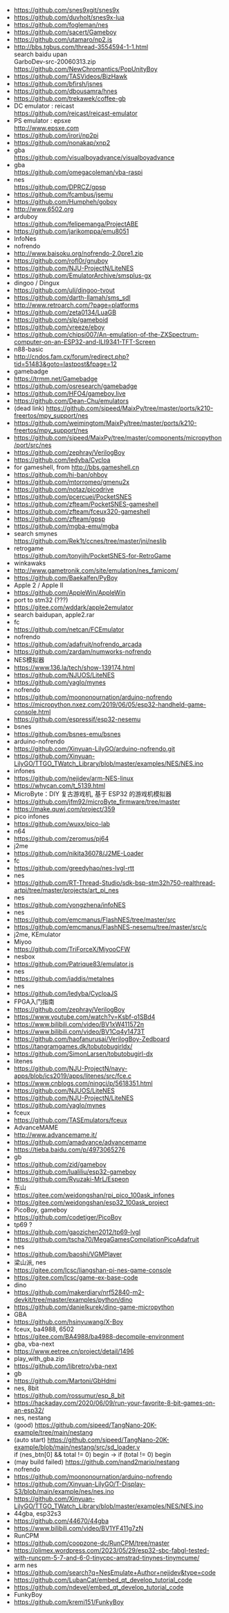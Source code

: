 * https://github.com/snes9xgit/snes9x  
* https://github.com/duvholt/snes9x-lua  
* https://github.com/fogleman/nes  
* https://github.com/sacert/Gameboy  
* https://github.com/utamaro/np2.js  
* http://bbs.tgbus.com/thread-3554594-1-1.html  
search baidu upan  
GarboDev-src-20060313.zip  
https://github.com/NewChromantics/PopUnityBoy  
* https://github.com/TASVideos/BizHawk  
* https://github.com/bfirsh/jsnes  
* https://github.com/dbousamra/hnes  
* https://github.com/trekawek/coffee-gb  
* DC emulator : reicast  
https://github.com/reicast/reicast-emulator  
* PS emulator : epsxe  
http://www.epsxe.com  
* https://github.com/irori/np2pi  
* https://github.com/nonakap/xnp2  
* gba  
https://github.com/visualboyadvance/visualboyadvance  
* gba  
https://github.com/omegacoleman/vba-raspi  
* nes  
https://github.com/DPRCZ/gpsp  
* https://github.com/fcambus/jsemu  
* https://github.com/Humpheh/goboy  
* http://www.6502.org  
* arduboy  
https://github.com/felipemanga/ProjectABE  
* https://github.com/jarikomppa/emu8051  
* InfoNes  
* nofrendo  
* http://www.baisoku.org/nofrendo-2.0pre1.zip  
* https://github.com/rofl0r/gnuboy  
* https://github.com/NJU-ProjectN/LiteNES  
* https://github.com/EmulatorArchive/smsplus-gx  
* dingoo / Dingux  
* https://github.com/uli/dingoo-tvout  
* https://github.com/darth-llamah/sms_sdl  
* http://www.retroarch.com/?page=platforms  
* https://github.com/zeta0134/LuaGB  
* https://github.com/slp/gameboid   
* https://github.com/vreeze/eboy  
* https://github.com/chipsi007/An-emulation-of-the-ZXSpectrum-computer-on-an-ESP32-and-ILI9341-TFT-Screen  
* n88-basic  
* http://cndos.fam.cx/forum/redirect.php?tid=51483&goto=lastpost&fpage=12  
* gamebadge  
* https://trmm.net/Gamebadge  
* https://github.com/osresearch/gamebadge  
* https://github.com/HFO4/gameboy.live  
* https://github.com/Dean-Chu/emulators  
* (dead link) https://github.com/sipeed/MaixPy/tree/master/ports/k210-freertos/mpy_support/nes  
* https://github.com/weimingtom/MaixPy/tree/master/ports/k210-freertos/mpy_support/nes  
* https://github.com/sipeed/MaixPy/tree/master/components/micropython/port/src/nes  
* https://github.com/zephray/VerilogBoy  
* https://github.com/ledyba/Cycloa  
* for gameshell, from http://bbs.gameshell.cn
* https://github.com/hi-ban/ohboy  
* https://github.com/mtorromeo/gmenu2x  
* https://github.com/notaz/picodrive  
* https://github.com/pcercuei/PocketSNES  
* https://github.com/zfteam/PocketSNES-gameshell  
* https://github.com/zfteam/fceux320-gameshell  
* https://github.com/zfteam/gpsp  
* https://github.com/mgba-emu/mgba  
* search smynes  
https://github.com/Rek1t/ccnes/tree/master/jni/neslib  
* retrogame    
https://github.com/tonyjih/PocketSNES-for-RetroGame  
* winkawaks  
* http://www.gametronik.com/site/emulation/nes_famicom/  
* https://github.com/Baekalfen/PyBoy  
* Apple 2 / Apple II  
* https://github.com/AppleWin/AppleWin  
* port to stm32 (???)  
* https://gitee.com/wddark/apple2emulator  
* search baidupan, apple2.rar    
* fc  
* https://github.com/netcan/FCEmulator  
* nofrendo  
* https://github.com/adafruit/nofrendo_arcada  
* https://github.com/zardam/numworks-nofrendo  
* NES模拟器  
* https://www.136.la/tech/show-139174.html  
* https://github.com/NJUOS/LiteNES  
* https://github.com/yaglo/mynes  
* nofrendo  
* https://github.com/moononournation/arduino-nofrendo  
* https://micropython.nxez.com/2019/06/05/esp32-handheld-game-console.html  
* https://github.com/espressif/esp32-nesemu  
* bsnes  
* https://github.com/bsnes-emu/bsnes  
* arduino-nofrendo  
* https://github.com/Xinyuan-LilyGO/arduino-nofrendo.git  
* https://github.com/Xinyuan-LilyGO/TTGO_TWatch_Library/blob/master/examples/NES/NES.ino  
* infones  
* https://github.com/nejidev/arm-NES-linux  
* https://whycan.com/t_5139.html  
* MicroByte：DIY 复古游戏机, 基于 ESP32 的游戏机模拟器  
* https://github.com/jfm92/microByte_firmware/tree/master  
* https://make.quwj.com/project/359  
* pico infones    
* https://github.com/wuxx/pico-lab  
* n64  
* https://github.com/zeromus/pj64  
* j2me  
* https://github.com/nikita36078/J2ME-Loader  
* fc  
* https://github.com/greedyhao/nes-lvgl-rtt  
* nes  
* https://github.com/RT-Thread-Studio/sdk-bsp-stm32h750-realthread-artpi/tree/master/projects/art_pi_nes  
* nes  
* https://github.com/yongzhena/infoNES  
* nes
* https://github.com/emcmanus/FlashNES/tree/master/src  
* https://github.com/emcmanus/FlashNES-nesemu/tree/master/src/c  
* j2me, KEmulator  
* Miyoo  
* https://github.com/TriForceX/MiyooCFW  
* nesbox  
* https://github.com/Patrique83/emulator.js  
* nes  
* https://github.com/iaddis/metalnes  
* nes
* https://github.com/ledyba/CycloaJS  
* FPGA入门指南  
* https://github.com/zephray/VerilogBoy  
* https://www.youtube.com/watch?v=Ksbf-o1SBd4  
* https://www.bilibili.com/video/BV1xW411572n  
* https://www.bilibili.com/video/BV1Cq4y1473T  
* https://github.com/haofanurusai/VerilogBoy-Zedboard  
* https://tangramgames.dk/tobutobugirldx/  
* https://github.com/SimonLarsen/tobutobugirl-dx  
* litenes  
* https://github.com/NJU-ProjectN/navy-apps/blob/ics2019/apps/litenes/src/fce.c  
* https://www.cnblogs.com/ningci/p/5618351.html  
* https://github.com/NJUOS/LiteNES  
* https://github.com/NJU-ProjectN/LiteNES  
* https://github.com/yaglo/mynes  
* fceux  
* https://github.com/TASEmulators/fceux  
* AdvanceMAME  
* http://www.advancemame.it/  
* https://github.com/amadvance/advancemame  
* https://tieba.baidu.com/p/4973065276  
* gb  
* https://github.com/zid/gameboy  
* https://github.com/lualiliu/esp32-gameboy  
* https://github.com/Ryuzaki-MrL/Espeon  
* 东山  
* https://gitee.com/weidongshan/rpi_pico_100ask_infones  
* https://gitee.com/weidongshan/esp32_100ask_project  
* PicoBoy, gameboy  
* https://github.com/codetiger/PicoBoy  
* tp69 ?  
* https://github.com/gaozichen2012/tp69-lvgl  
* https://github.com/tscha70/MegaGamesCompilationPicoAdafruit  
* nes  
* https://github.com/baoshi/VGMPlayer  
* 梁山派, nes    
* https://gitee.com/lcsc/liangshan-pi-nes-game-console  
* https://gitee.com/lcsc/game-ex-base-code  
* dino  
* https://github.com/makerdiary/nrf52840-m2-devkit/tree/master/examples/python/dino  
* https://github.com/danielkurek/dino-game-micropython  
* GBA  
* https://github.com/hsinyuwang/X-Boy  
* fceux, ba4988, 6502    
* https://gitee.com/BA4988/ba4988-decompile-environment  
* gba, vba-next  
* https://www.eetree.cn/project/detail/1496  
* play_with_gba.zip  
* https://github.com/libretro/vba-next  
* gb  
* https://github.com/Martoni/GbHdmi  
* nes, 8bit
* https://github.com/rossumur/esp_8_bit
* https://hackaday.com/2020/06/09/run-your-favorite-8-bit-games-on-an-esp32/
* nes, nestang
* (good) https://github.com/sipeed/TangNano-20K-example/tree/main/nestang
* (auto start) https://github.com/sipeed/TangNano-20K-example/blob/main/nestang/src/sd_loader.v  
if (nes_btn[0] && total != 0) begin -> if (total != 0) begin  
* (may build failed) https://github.com/nand2mario/nestang
* nofrendo  
* https://github.com/moononournation/arduino-nofrendo
* https://github.com/Xinyuan-LilyGO/T-Display-S3/blob/main/example/nes/nes.ino
* https://github.com/Xinyuan-LilyGO/TTGO_TWatch_Library/blob/master/examples/NES/NES.ino  
* 44gba, esp32s3  
* https://github.com/44670/44gba  
* https://www.bilibili.com/video/BV1YF411g7zN
* RunCPM  
* https://github.com/coopzone-dc/RunCPM/tree/master  
* https://olimex.wordpress.com/2023/05/29/esp32-sbc-fabgl-tested-with-runcpm-5-7-and-6-0-tinycpc-amstrad-tinynes-tinymcume/  
* arm nes
* https://github.com/search?q=NesEmulate+Author+nejidev&type=code
* https://github.com/LubanCat/embed_qt_develop_tutorial_code
* https://github.com/ndevel/embed_qt_develop_tutorial_code
* FunkyBoy  
* https://github.com/kremi151/FunkyBoy  



